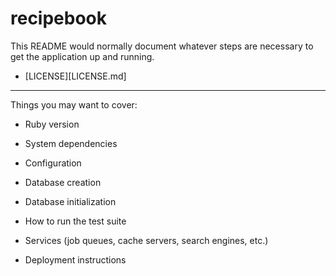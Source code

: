 # recipebook

This README would normally document whatever steps are necessary to get the
application up and running.

- [LICENSE][LICENSE.md]

-----

Things you may want to cover:

* Ruby version

* System dependencies

* Configuration

* Database creation

* Database initialization

* How to run the test suite

* Services (job queues, cache servers, search engines, etc.)

* Deployment instructions
